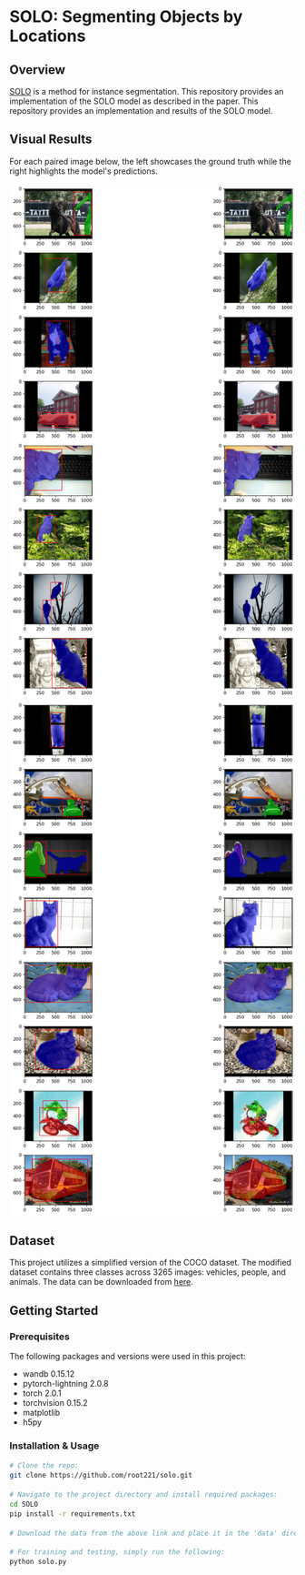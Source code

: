# SOLO: Segmenting Objects by Locations

## Overview

[SOLO](https://arxiv.org/abs/1912.04488) is a method for instance segmentation. This repository provides an implementation of the SOLO model as described in the paper. This repository provides an implementation and results of the SOLO model. 

## Visual Results
For each paired image below, the left showcases the ground truth while the right highlights the model's predictions. 

![Result 1](inference_plots/batch_15.png)
![Result 2](inference_plots/batch_18.png)
<!-- Add more images or results as needed -->
    
## Dataset 
This project utilizes a simplified version of the COCO dataset. The modified dataset contains three classes across 3265 images: vehicles, people, and animals. The data can be downloaded from [here](https://drive.google.com/drive/folders/1eP7FtPaWfJ5zLdcsZYl6eyn5EYixkFn8).
    
## Getting Started
    
### Prerequisites
The following packages and versions were used in this project:
- wandb 0.15.12
- pytorch-lightning 2.0.8
- torch 2.0.1
- torchvision 0.15.2
- matplotlib
- h5py

### Installation & Usage
    
```bash
# Clone the repo:
git clone https://github.com/root221/solo.git
    
# Navigate to the project directory and install required packages:
cd SOLO
pip install -r requirements.txt
    
# Download the data from the above link and place it in the 'data' directory 
    
# For training and testing, simply run the following:
python solo.py
    

